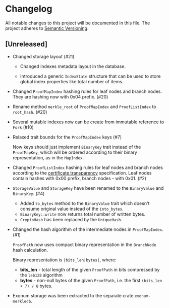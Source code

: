 # Changelog

All notable changes to this project will be documented in this file.
The project adheres to [Semantic Versioning](http://semver.org/spec/v2.0.0.html).

## [Unreleased]

- Changed storage layout (#21)

  - Changed indexes metadata layout in the database.

  - Introduced a generic `IndexState` structure that can be used to store global
    index properties like total number of items.

- Changed `ProofMapIndex` hashing rules for leaf nodes and branch nodes.
  They are hashing now with 0x04 prefix. (#20)

- Rename method `merkle_root` of `ProofMapIndex` and `ProofListIndex` to
  `root_hash`. (#20)

- Several mutable indexes now can be create from immutable reference to `Fork` (#10)

- Relaxed trait bounds for the `ProofMapIndex` keys (#7)

  Now keys should just implement `BinaryKey` trait instead of the
  `ProofMapKey`, which will be ordered according to their binary
  representation, as in the `MapIndex`.

- Changed `ProofListIndex` hashing rules for leaf nodes and branch nodes according
  to the [certificate transparency](https://tools.ietf.org/html/rfc6962#section-2.1)
  specification. Leaf nodes contain hashes with 0x00 prefix, branch nodes - with
  0x01. (#2)

- `StorageValue` and `StorageKey` have been renamed to the `BinaryValue`
  and `BinaryKey`. (#4)

  - Added `to_bytes` method to the `BinaryValue` trait which doesn't consume
    original value instead of the `into_bytes`.
  - `BinaryKey::write` now returns total number of written bytes.
  - `CryptoHash` has been replaced by the `UniqueHash`.

- Changed the hash algorithm of the intermediate nodes in `ProofMapIndex`. (#1)

  `ProofPath` now uses compact binary representation in the `BranchNode`
  hash calculation.

  Binary representation is `|bits_len|bytes|`, where:

  - **bits_len** - total length of the given `ProofPath` in bits compressed
    by the `leb128` algorithm
  - **bytes** - non-null bytes of the given `ProofPath`, i.e. the first
    `(bits_len + 7) / 8` bytes.

- Exonum storage was been extracted to the separate crate `exonum-merkledb`.